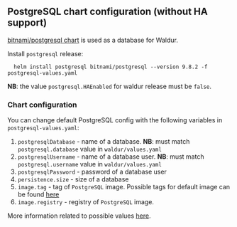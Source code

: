 ## PostgreSQL chart configuration (without HA support)
[bitnami/postgresql chart](https://github.com/bitnami/charts/tree/master/bitnami/postgresql) is used as a database for Waldur.

Install `postgresql` release:
```
  helm install postgresql bitnami/postgresql --version 9.8.2 -f postgresql-values.yaml
```

**NB**: the value `postgresql.HAEnabled` for waldur release must be `false`.

### Chart configuration
You can change default PostgreSQL config with the following variables in `postgresql-values.yaml`:
1. `postgresqlDatabase` - name of a database. **NB**: must match `postgresql.database` value in `waldur/values.yaml`
2. `postgresqlUsername` - name of a database user. **NB**: must match `postgresql.username` value in `waldur/values.yaml`
3. `postgresqlPassword` - password of a database user
4. `persistence.size` - size of a database
5. `image.tag` - tag of `PostgreSQL` image. Possible tags for default image can be found [here](https://hub.docker.com/r/bitnami/postgresql/tags)
6. `image.registry` - registry of `PostgreSQL` image.

More information related to possible values [here](https://github.com/bitnami/charts/tree/master/bitnami/postgresql#parameters).
